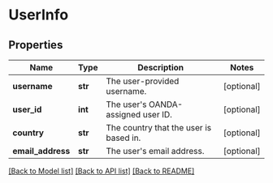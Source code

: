 # UserInfo

## Properties
Name | Type | Description | Notes
------------ | ------------- | ------------- | -------------
**username** | **str** | The user-provided username. | [optional] 
**user_id** | **int** | The user&#39;s OANDA-assigned user ID. | [optional] 
**country** | **str** | The country that the user is based in. | [optional] 
**email_address** | **str** | The user&#39;s email address. | [optional] 

[[Back to Model list]](../README.md#documentation-for-models) [[Back to API list]](../README.md#documentation-for-api-endpoints) [[Back to README]](../README.md)


